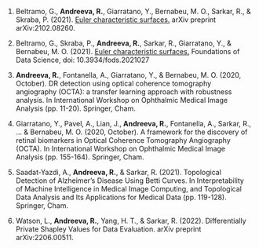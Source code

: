 1. Beltramo, G., **Andreeva, R.**, Giarratano, Y., Bernabeu, M. O., Sarkar, R., & Skraba, P. (2021). [Euler characteristic surfaces.](https://arxiv.org/abs/2102.08260) arXiv preprint arXiv:2102.08260.

2. Beltramo, G., Skraba, P., **Andreeva, R.**, Sarkar, R., Giarratano, Y., & Bernabeu, M. O. (2021). [Euler characteristic surfaces.](https://www.aimsciences.org/article/doi/10.3934/fods.2021027) Foundations of Data Science, doi: 10.3934/fods.2021027

3. **Andreeva, R.**, Fontanella, A., Giarratano, Y., & Bernabeu, M. O. (2020, October). DR detection using optical coherence tomography angiography (OCTA): a transfer learning approach with robustness analysis. In International Workshop on Ophthalmic Medical Image Analysis (pp. 11-20). Springer, Cham.

4. Giarratano, Y., Pavel, A., Lian, J., **Andreeva, R.**, Fontanella, A., Sarkar, R., ... & Bernabeu, M. O. (2020, October). A framework for the discovery of retinal biomarkers in Optical Coherence Tomography Angiography (OCTA). In International Workshop on Ophthalmic Medical Image Analysis (pp. 155-164). Springer, Cham.

5. Saadat-Yazdi, A., **Andreeva, R.**, & Sarkar, R. (2021). Topological Detection of Alzheimer’s Disease Using Betti Curves. In Interpretability of Machine Intelligence in Medical Image Computing, and Topological Data Analysis and Its Applications for Medical Data (pp. 119-128). Springer, Cham.

6. Watson, L., **Andreeva, R.**, Yang, H. T., & Sarkar, R. (2022). Differentially Private Shapley Values for Data Evaluation. arXiv preprint arXiv:2206.00511.
